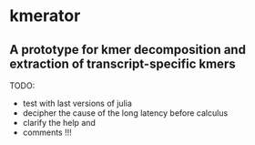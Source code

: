 # kmerator

## A prototype for kmer decomposition and extraction of transcript-specific kmers


TODO:

- test with last versions of julia
- decipher the cause of the long latency before calculus
- clarify the help and 
- comments !!!
